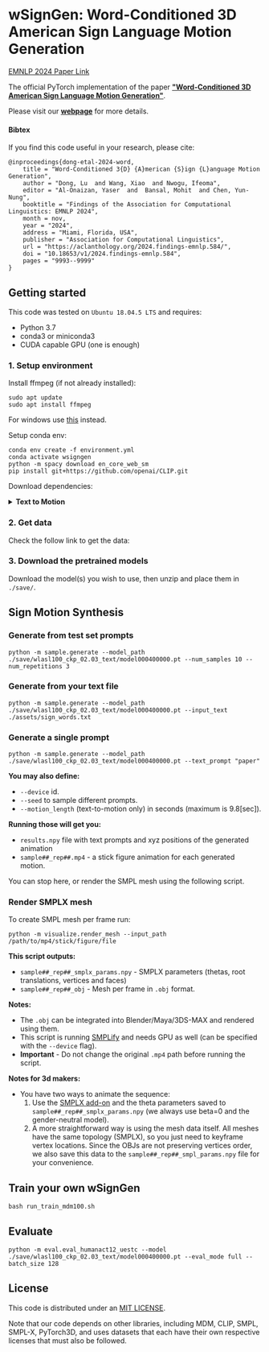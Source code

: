 # wSignGen: Word-Conditioned 3D American Sign Language Motion Generation


[EMNLP 2024 Paper Link](https://aclanthology.org/2024.findings-emnlp.584)


The official PyTorch implementation of the paper [**"Word-Conditioned 3D American Sign Language Motion Generation"**](https://aclanthology.org/2024.findings-emnlp.584/).

Please visit our [**webpage**](https://dongludeeplearning.github.io/wSignGen.html) for more details.



#### Bibtex
If you find this code useful in your research, please cite:

```
@inproceedings{dong-etal-2024-word,
    title = "Word-Conditioned 3{D} {A}merican {S}ign {L}anguage Motion Generation",
    author = "Dong, Lu  and Wang, Xiao  and Nwogu, Ifeoma",
    editor = "Al-Onaizan, Yaser  and  Bansal, Mohit  and Chen, Yun-Nung",
    booktitle = "Findings of the Association for Computational Linguistics: EMNLP 2024",
    month = nov,
    year = "2024",
    address = "Miami, Florida, USA",
    publisher = "Association for Computational Linguistics",
    url = "https://aclanthology.org/2024.findings-emnlp.584/",
    doi = "10.18653/v1/2024.findings-emnlp.584",
    pages = "9993--9999"
}
```


## Getting started

This code was tested on `Ubuntu 18.04.5 LTS` and requires:

* Python 3.7
* conda3 or miniconda3
* CUDA capable GPU (one is enough)

### 1. Setup environment

Install ffmpeg (if not already installed):

```shell
sudo apt update
sudo apt install ffmpeg
```
For windows use [this](https://www.geeksforgeeks.org/how-to-install-ffmpeg-on-windows/) instead.

Setup conda env:
```shell
conda env create -f environment.yml
conda activate wsigngen
python -m spacy download en_core_web_sm
pip install git+https://github.com/openai/CLIP.git
```

Download dependencies:

<details>
  <summary><b>Text to Motion</b></summary>

```bash
bash prepare/download_smplx_files.sh
```
</details>


### 2. Get data


Check the follow link to get the data:


### 3. Download the pretrained models

Download the model(s) you wish to use, then unzip and place them in `./save/`. 



## Sign Motion Synthesis


### Generate from test set prompts

```shell
python -m sample.generate --model_path ./save/wlasl100_ckp_02.03_text/model000400000.pt --num_samples 10 --num_repetitions 3
```

### Generate from your text file

```shell
python -m sample.generate --model_path ./save/wlasl100_ckp_02.03_text/model000400000.pt --input_text ./assets/sign_words.txt
```

### Generate a single prompt

```shell
python -m sample.generate --model_path ./save/wlasl100_ckp_02.03_text/model000400000.pt --text_prompt "paper"
```



**You may also define:**
* `--device` id.
* `--seed` to sample different prompts.
* `--motion_length` (text-to-motion only) in seconds (maximum is 9.8[sec]).

**Running those will get you:**

* `results.npy` file with text prompts and xyz positions of the generated animation
* `sample##_rep##.mp4` - a stick figure animation for each generated motion.


You can stop here, or render the SMPL mesh using the following script.

### Render SMPLX mesh

To create SMPL mesh per frame run:

```shell
python -m visualize.render_mesh --input_path /path/to/mp4/stick/figure/file
```

**This script outputs:**
* `sample##_rep##_smplx_params.npy` - SMPLX parameters (thetas, root translations, vertices and faces)
* `sample##_rep##_obj` - Mesh per frame in `.obj` format.

**Notes:**
* The `.obj` can be integrated into Blender/Maya/3DS-MAX and rendered using them.
* This script is running [SMPLify](https://smplify.is.tue.mpg.de/) and needs GPU as well (can be specified with the `--device` flag).
* **Important** - Do not change the original `.mp4` path before running the script.

**Notes for 3d makers:**
* You have two ways to animate the sequence:
  1. Use the [SMPLX add-on](https://github.com/Meshcapade/SMPL_blender_addon) and the theta parameters saved to `sample##_rep##_smplx_params.npy` (we always use beta=0 and the gender-neutral model).
  1. A more straightforward way is using the mesh data itself. All meshes have the same topology (SMPLX), so you just need to keyframe vertex locations. 
     Since the OBJs are not preserving vertices order, we also save this data to the `sample##_rep##_smpl_params.npy` file for your convenience.



## Train your own wSignGen


```shell
bash run_train_mdm100.sh
```


## Evaluate


```shell
python -m eval.eval_humanact12_uestc --model ./save/wlasl100_ckp_02.03_text/model000400000.pt --eval_mode full --batch_size 128 
```


## License
This code is distributed under an [MIT LICENSE](LICENSE).

Note that our code depends on other libraries, including MDM, CLIP, SMPL, SMPL-X, PyTorch3D, and uses datasets that each have their own respective licenses that must also be followed.

